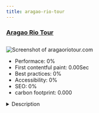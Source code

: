 ```yaml
---
title: aragao-rio-tour
---
```


<div style="height: 3rem">
  <a href="https://www.aragaoriotour.com"><h3>Aragao Rio Tour</h3></a>
</div>
<img loading="lazy" src="" alt="Screenshot of aragaoriotour.com" />
<ul>
  <li>Performace: 0%</li>
  <li>
    First contentful paint:
    0.00Sec
  </li>
  <li>Best practices: 0%</li>
  <li>Accessibility: 0%</li>
  <li>SEO: 0%</li>
  <li>carbon footprint: 0.000</li>
</ul>
<details>
  <summary>Description</summary>
  <p>Transportation Company and City Tour in New York City.
Customers can book and confirm with security and tranquility their transfer at airports or big apple city tours.Website developed to meet Brazilians going to New York and also tourists who expect good service from guides and professionals who know this BigCity. Payment via Paypal.</p>
</details>

